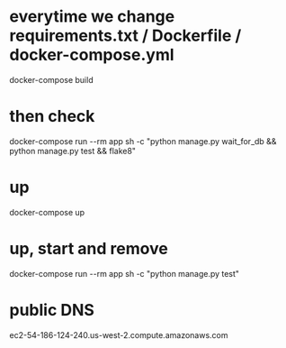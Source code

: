 # everytime we change requirements.txt / Dockerfile / docker-compose.yml
docker-compose build
# then check
docker-compose run --rm app sh -c "python manage.py wait_for_db && python manage.py test && flake8"

# up
docker-compose up

# up, start and remove
docker-compose run --rm app sh -c "python manage.py test"

# public DNS
ec2-54-186-124-240.us-west-2.compute.amazonaws.com